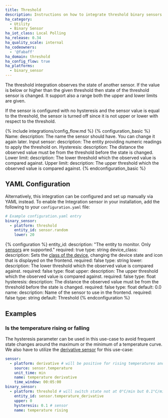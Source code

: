 ```yaml
---
title: Threshold
description: Instructions on how to integrate threshold binary sensors into Home Assistant.
ha_category:
  - Utility
  - Binary Sensor
ha_iot_class: Local Polling
ha_release: 0.34
ha_quality_scale: internal
ha_codeowners:
  - '@fabaff'
ha_domain: threshold
ha_config_flow: true
ha_platforms:
  - binary_sensor
---
```


The threshold integration observes the state of another sensor. If the value is below or higher than the given threshold then state of the threshold sensor is changed. It support also a range both the upper and lower limits are given.

If the sensor is configured with no hysteresis and the sensor value is equal to the threshold, the sensor is turned off since it is not upper or lower with respect to the threshold.

{% include integrations/config_flow.md %}
{% configuration_basic %}
Name:
  description: The name the sensor should have. You can change it again later.
Input sensor:
  description: The entity providing numeric readings to apply the threshold on.
Hysteresis:
  description: The distance the observed value must be from the threshold before the state is changed.
Lower limit:
  description: The lower threshold which the observed value is compared against.
Upper limit:
  description: The upper threshold which the observed value is compared against.
{% endconfiguration_basic %}

## YAML Configuration

Alternatively, this integration can be configured and set up manually via YAML
instead. To enable the Integration sensor in your installation, add the
following to your `configuration.yaml` file:

```yaml
# Example configuration.yaml entry
binary_sensor:
  - platform: threshold
    entity_id: sensor.random
    lower: 20
```

{% configuration %}
entity_id:
  description: "The entity to monitor. Only [sensors](/integrations/sensor/) are supported."
  required: true
  type: string
device_class:
  description: Sets the [class of the device](/integrations/binary_sensor/#device-class), changing the device state and icon that is displayed on the frontend.
  required: false
  type: string
lower:
  description: The lower threshold which the observed value is compared against.
  required: false
  type: float
upper:
  description: The upper threshold which the observed value is compared against.
  required: false
  type: float
hysteresis:
  description: The distance the observed value must be from the threshold before the state is changed.
  required: false
  type: float
  default: 0.0
name:
  description:  Name of the sensor to use in the frontend.
  required: false
  type: string
  default: Threshold
{% endconfiguration %}

## Examples

### Is the temperature rising or falling

The hysteresis parameter can be used in this use-case to avoid frequent state changes around the maximum or the minimum of a temperature curve. We also have to utilize the [derivative sensor](/integrations/derivative/) for this use-case:

```yaml
sensor:  
  - platform: derivative # will be positive for rising temperatures and negative for falling temperatures
    source: sensor.temperature
    unit_time: min
    name: temperature derivative
    time_window: 00:05:00
binary_sensor:
  - platform: threshold # will switch state not at 0°C/min but 0.1°C/min or -0.1°C/min depending on the current state of the sensor, respectively
    entity_id: sensor.temperature_derivative
    upper: 0
    hysteresis: 0.1 # sensor 
    name: temperature rising
```
